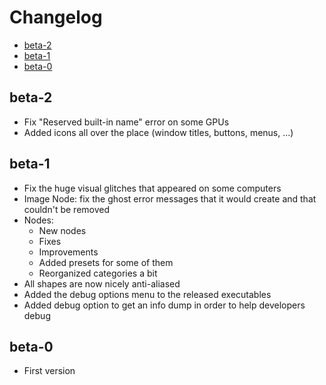 # Changelog

- [beta-2](#beta-2)
- [beta-1](#beta-1)
- [beta-0](#beta-0)

## beta-2

- Fix "Reserved built-in name" error on some GPUs
- Added icons all over the place (window titles, buttons, menus, ...)

## beta-1

- Fix the huge visual glitches that appeared on some computers
- Image Node: fix the ghost error messages that it would create and that couldn't be removed
- Nodes:
  - New nodes
  - Fixes
  - Improvements
  - Added presets for some of them
  - Reorganized categories a bit
- All shapes are now nicely anti-aliased
- Added the debug options menu to the released executables
- Added debug option to get an info dump in order to help developers debug

## beta-0

- First version